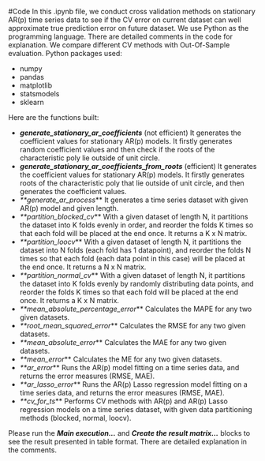 #Code
In this .ipynb file, we conduct cross validation methods on stationary AR(p) time series data to see if the CV error on current dataset can well approximate true prediction error on future dataset. We use Python as the programming language. There are detailed comments in the code for explanation. We compare different CV methods with Out-Of-Sample evaluation. Python packages used: 
* numpy
* pandas
* matplotlib
* statsmodels
* sklearn

Here are the functions built: 
* **_generate_stationary_ar_coefficients_** (not efficient)
It generates the coefficient values for stationary AR(p) models. It firstly generates random coefficient values and then check if the roots of the characteristic poly lie outside of unit circle. 
* **_generate_stationary_ar_coefficients_from_roots_** (efficient)
It generates the coefficient values for stationary AR(p) models. It firstly generates roots of the characteristic poly that lie outside of unit circle, and then generates the coefficient values. 
* _**generate_ar_process_**
It generates a time series dataset with given AR(p) model and given length. 
* _**partition_blocked_cv_**
With a given dataset of length N, it partitions the dataset into K folds evenly in order, and reorder the folds K times so that each fold will be placed at the end once. It returns a K x N matrix. 
* _**partition_loocv_**
With a given dataset of length N, it partitions the dataset into N folds (each fold has 1 datapoint), and reorder the folds N times so that each fold (each data point in this case) will be placed at the end once. It returns a N x N matrix. 
* _**partition_normal_cv_**
With a given dataset of length N, it partitions the dataset into K folds evenly by randomly distributing data points, and reorder the folds K times so that each fold will be placed at the end once. It returns a K x N matrix. 
* _**mean_absolute_percentage_error_**
Calculates the MAPE for any two given datasets. 
* _**root_mean_squared_error_**
Calculates the RMSE for any two given datasets. 
* _**mean_absolute_error_**
Calculates the MAE for any two given datasets. 
* _**mean_error_**
Calculates the ME for any two given datasets. 
* _**ar_error_**
Runs the AR(p) model fitting on a time series data, and returns the error measures (RMSE, MAE).
* _**ar_lasso_error_**
Runs the AR(p) Lasso regression model fitting on a time series data, and returns the error measures (RMSE, MAE).
* _**cv_for_ts_**
Performs CV methods with AR(p) and AR(p) Lasso regression models on a time series dataset, with given data partitioning methods (blocked, normal, loocv). 


Please run the **_Main execution..._** and **_Create the result matrix..._** blocks to see the result presented in table format. There are detailed explanation in the comments. 
